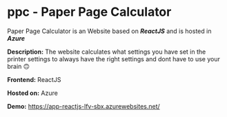 # ppc - Paper Page Calculator

Paper Page Calculator is an Website based on ***ReactJS*** and is hosted in ***Azure***

**Description:** The website calculates what settings you have set in the printer settings to always have the right settings and dont have to use your brain 🙃

**Frontend:** ReactJS

**Hosted on:** Azure

**Demo:** https://app-reactjs-lfv-sbx.azurewebsites.net/
